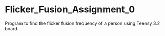 # Flicker_Fusion_Assignment_0
Program to find the flicker fusion frequency of a person using Teensy 3.2 board.
